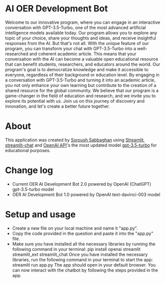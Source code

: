 # AI OER Development Bot

Welcome to our innovative program, where you can engage in an interactive conversation with GPT-3.5-Turbo, one of the most advanced artificial intelligence models available today. Our program allows you to explore any topic of your choice, share your thoughts and ideas, and receive insightful responses from the AI.
But that's not all. With the unique feature of our program, you can transform your chat with GPT-3.5-Turbo into a well-researched and coherent academic article. This means that your conversation with the AI can become a valuable open educational resource that can benefit students, researchers, and educators around the world.
Our program's goal is to democratize knowledge and make it accessible to everyone, regardless of their background or education level. By engaging in a conversation with GPT-3.5-Turbo and turning it into an academic article, you not only enhance your own learning but contribute to the creation of a shared resource for the global community.
We believe that our program is a game-changer in the field of education and research, and we invite you to explore its potential with us. Join us on this journey of discovery and innovation, and let's create a better future together.

# About
This application was created by [Soroush Sabbaghan](mailto:ssabbagh@ucalgary.ca) using [Streamlit](https://streamlit.io/), [streamlit-chat](https://pypi.org/project/streamlit-chat/) and [OpenAI API](https://openai.com/api/)'s 
the most updated model [gpt-3.5-turbo](https://platform.openai.com/docs/models/overview) for educational purposes. 

# Change log
- Current OER AI Development Bot 2.0 powered by OpenAI (ChatGPT) gpt-3.5-turbo model
- OER AI Development Bot 1.0 powered by OpenAI text-davinci-003 model

# Setup and usage
- Create a new file on your local machine and name it "app.py".
- Copy the code provided in the question and paste it into the "app.py" file.
- Make sure you have installed all the necessary libraries by running the following command in your terminal: pip install openai streamlit streamlit_ext streamlit_chat
Once you have installed the necessary libraries, run the following command in your terminal to start the app: streamlit run app.py
The app should open in your default browser. You can now interact with the chatbot by following the steps provided in the app.

